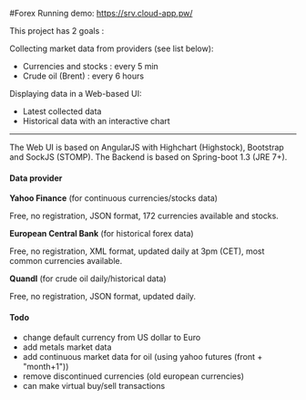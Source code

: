 #Forex
Running demo: 
<https://srv.cloud-app.pw/>

This project has 2 goals : 

Collecting market data from providers (see list below): 
* Currencies and stocks : every 5 min 
* Crude oil (Brent) : every 6 hours

Displaying data in a Web-based UI: 
* Latest collected data
* Historical data with an interactive chart

------------------------------------------------------------

The Web UI is based on AngularJS with Highchart (Highstock), Bootstrap and SockJS (STOMP). The Backend is based on Spring-boot 1.3 (JRE 7+).

#### Data provider

**Yahoo Finance** (for continuous currencies/stocks data)

Free, no registration, JSON format, 172 currencies available and stocks.

**European Central Bank** (for historical forex data)

Free, no registration, XML format, updated daily at 3pm (CET), most common currencies available.

**Quandl** (for crude oil daily/historical data)

Free, no registration, JSON format, updated daily.

#### Todo
* change default currency from US dollar to Euro
* add metals market data
* add continuous market data for oil (using yahoo futures (front + "month+1"))
* remove discontinued currencies (old european currencies)
* can make virtual buy/sell transactions